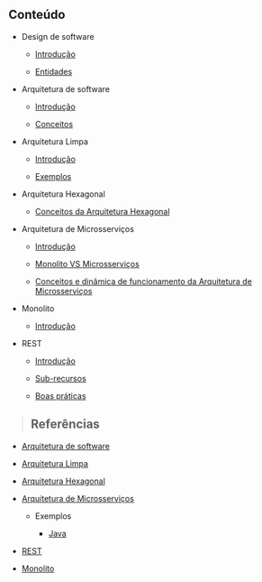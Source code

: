 ## Conteúdo

- Design de software

  - [Introdução](software-architecture/software-design/introduction.md)

  - [Entidades](software-architecture/software-design/entities.md)

- Arquitetura de software

  - [Introdução](software-architecture/introducao.md)

  - [Conceitos](software-architecture/conceitos.md)

- Arquitetura Limpa

  - [Introdução](software-architecture/clean-architecture/introducao.md)

  - [Exemplos](software-architecture/clean-architecture/exemples.md)

- Arquitetura Hexagonal

  - [Conceitos da Arquitetura Hexagonal](software-architecture/hexagonal-architecture/conceitos.md)

- Arquitetura de Microsserviços

  - [Introdução](software-architecture/microservices-architecture/introduction.md)

  - [Monolito VS Microsserviços](software-architecture/microservices-architecture/monolito-vs-microsservico.md)

  - [Conceitos e dinâmica de funcionamento da Arquitetura de Microsserviços](software-architecture/microservices-architecture/conceitos.md)

- Monolito

  - [Introdução](software-architecture/monolith/introduction.md)

- REST

  - [Introdução](software-architecture/rest/introducao.md)

  - [Sub-recursos](software-architecture/rest/sub-recursos.md)

  - [Boas práticas](software-architecture/rest/boas-praticas.md)

> ## **Referências**

- [Arquitetura de software](software-architecture/references.md)

- [Arquitetura Limpa](software-architecture/clean-architecture/references.md)

- [Arquitetura Hexagonal](software-architecture/hexagonal-architecture/references.md)

- [Arquitetura de Microsserviços](software-architecture/microservices-architecture/references.md)

  - Exemplos

    - [Java](software-architecture/microservices-architecture/examples/java/references.md)

- [REST](software-architecture/rest/references.md)

- [Monolito](software-architecture/monolith/references.md)
